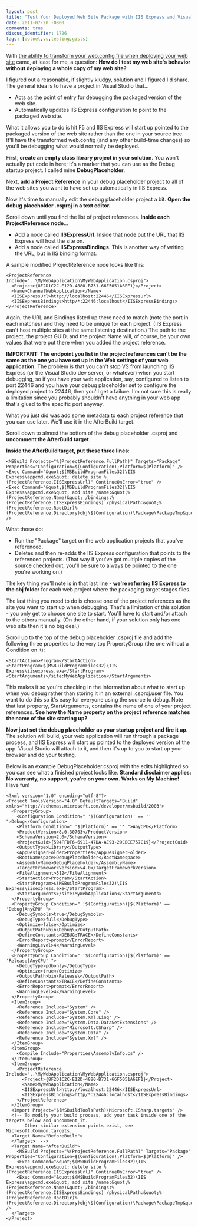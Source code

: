 ```yaml
---
layout: post
title: "Test Your Deployed Web Site Package with IIS Express and Visual Studio"
date: 2011-07-20 -0800
comments: true
disqus_identifier: 1726
tags: [dotnet,vs,testing,gists]
---
```

With [the ability to transform your web.config file when deploying your
web site](http://msdn.microsoft.com/en-us/library/dd465318.aspx) came,
at least for me, a question: **How do I test my web site's behavior
without deploying a whole copy of my web site?**

I figured out a reasonable, if slightly kludgy, solution and I figured
I'd share. The general idea is to have a project in Visual Studio
that...

-   Acts as the point of entry for debugging the packaged version of the
    web site.
-   Automatically updates IIS Express configuration to point to the
    packaged web site.

What it allows you to do is hit F5 and IIS Express will start up pointed
to the packaged version of the web site rather than the one in your
source tree. It'll have the transformed web.config (and any other
build-time changes) so you'll be debugging what would normally be
deployed.

First, **create an empty class library project in your solution**. You
won't actually put code in here; it's a marker that you can use as the
Debug startup project. I called mine **DebugPlaceholder**.

Next, **add a Project Reference** in your debug placeholder project to
all of the web sites you want to have set up automatically in IIS
Express.

Now it's time to manually edit the debug placeholder project a bit.
**Open the debug placeholder .csproj in a text editor.**

Scroll down until you find the list of project references. **Inside each
ProjectReference node**...

-   Add a node called **IISExpressUrl**. Inside that node put the URL
    that IIS Express will host the site on.
-   Add a node called **IISExpressBindings**. This is another way of
    writing the URL, but in IIS binding format.

A sample modified ProjectReference node looks like this:

    <ProjectReference Include="..\MyWebApplication\MyWebApplication.csproj">
      <Project>{8F2D1C2C-E12D-4880-B731-66F5051A6EF1}</Project>
      <Name>ChannelWebApplication</Name>
      <IISExpressUrl>http://localhost:22446</IISExpressUrl>
      <IISExpressBindings>http/*:22446:localhost</IISExpressBindings>
    </ProjectReference>

Again, the URL and Bindings listed up there need to match (note the port
in each matches) and they need to be unique for each project. (IIS
Express can't host multiple sites at the same listening destination.)
The path to the project, the project GUID, and the project Name will, of
course, be your own values that were put there when you added the
project reference.

**IMPORTANT: The endpoint you list in the project references can't be
the same as the one you have set up in the Web settings of your web
application.** The problem is that you can't stop VS from launching IIS
Express (or the Visual Studio dev server, or whatever) when you start
debugging, so if you have your web application, say, configured to
listen to port 22446 and you have your debug placeholder set to
configure the deployed project to 22446, then you'll get a failure. I'm
not sure this is really a limitation since you probably shouldn't have
anything in your web app that's glued to the specific port anyway.

What you just did was add some metadata to each project reference that
you can use later. We'll use it in the AfterBuild target.

Scroll down to almost the bottom of the debug placeholder .csproj and
**uncomment the AfterBuild target**.

**Inside the AfterBuild target, put these three lines**:

    <MSBuild Projects="%(ProjectReference.FullPath)" Targets="Package" Properties="Configuration=$(Configuration);Platform=$(Platform)" />
    <Exec Command="&quot;$(MSBuildProgramFiles32)\IIS Express\appcmd.exe&quot; delete site %(ProjectReference.IISExpressUrl)" ContinueOnError="true" />
    <Exec Command="&quot;$(MSBuildProgramFiles32)\IIS Express\appcmd.exe&quot; add site /name:&quot;%(ProjectReference.Name)&quot; /bindings:%(ProjectReference.IISExpressBindings) /physicalPath:&quot;%(ProjectReference.RootDir)%(ProjectReference.Directory)obj\$(Configuration)\Package\PackageTmp&quot;" />

What those do:

-   Run the "Package" target on the web application projects that you've
    referenced.
-   Deletes and then re-adds the IIS Express configuration that points
    to the referenced projects. (That way if you've got multiple copies
    of the source checked out, you'll be sure to always be pointed to
    the one you're working on.)

The key thing you'll note is in that last line - **we're referring IIS
Express to the obj folder** for each web project where the packaging
target stages files.

The last thing you need to do is choose one of the project references as
the site you want to start up when debugging. That's a limitation of
this solution - you only get to choose one site to start. You'll have to
start and/or attach to the others manually. (On the other hand, if your
solution only has one web site then it's no big deal.)

Scroll up to the top of the debug placeholder .csproj file and add the
following three properties to the very top PropertyGroup (the one
without a Condition on it):

    <StartAction>Program</StartAction>
    <StartProgram>$(MSBuildProgramFiles32)\IIS Express\iisexpress.exe</StartProgram>
    <StartArguments>/site:MyWebApplication</StartArguments>

This makes it so you're checking in the information about what to start
up when you debug rather than storing it in an external .csproj.user
file. You want to do this so it's easy for everyone using the source to
debug. Note that last property, StartArguments, contains the name of one
of your project references. **See how the Name property on the project
reference matches the name of the site starting up?**

**Now just set the debug placeholder as your startup project and fire it
up.** The solution will build, your web application will run through a
package process, and IIS Express will start up pointed to the deployed
version of the app. Visual Studio will attach to it, and then it's up to
you to start up your browser and do your testing.

Below is an example DebugPlaceholder.csproj with the edits highlighted
so you can see what a finished project looks like. **Standard disclaimer
applies: No warranty, no support, you're on your own. Works on My
Machine!** Have fun!

    <?xml version="1.0" encoding="utf-8"?>
    <Project ToolsVersion="4.0" DefaultTargets="Build" xmlns="http://schemas.microsoft.com/developer/msbuild/2003">
      <PropertyGroup>
        <Configuration Condition=" '$(Configuration)' == '' ">Debug</Configuration>
        <Platform Condition=" '$(Platform)' == '' ">AnyCPU</Platform>
        <ProductVersion>8.0.30703</ProductVersion>
        <SchemaVersion>2.0</SchemaVersion>
        <ProjectGuid>{594FFDF6-6911-47DA-AE93-29CBCE757C19}</ProjectGuid>
        <OutputType>Library</OutputType>
        <AppDesignerFolder>Properties</AppDesignerFolder>
        <RootNamespace>DebugPlaceholder</RootNamespace>
        <AssemblyName>DebugPlaceholder</AssemblyName>
        <TargetFrameworkVersion>v4.0</TargetFrameworkVersion>
        <FileAlignment>512</FileAlignment>
        <StartAction>Program</StartAction>
        <StartProgram>$(MSBuildProgramFiles32)\IIS Express\iisexpress.exe</StartProgram>
        <StartArguments>/site:MyWebApplication</StartArguments>
      </PropertyGroup>
      <PropertyGroup Condition=" '$(Configuration)|$(Platform)' == 'Debug|AnyCPU' ">
        <DebugSymbols>true</DebugSymbols>
        <DebugType>full</DebugType>
        <Optimize>false</Optimize>
        <OutputPath>bin\Debug\</OutputPath>
        <DefineConstants>DEBUG;TRACE</DefineConstants>
        <ErrorReport>prompt</ErrorReport>
        <WarningLevel>4</WarningLevel>
      </PropertyGroup>
      <PropertyGroup Condition=" '$(Configuration)|$(Platform)' == 'Release|AnyCPU' ">
        <DebugType>pdbonly</DebugType>
        <Optimize>true</Optimize>
        <OutputPath>bin\Release\</OutputPath>
        <DefineConstants>TRACE</DefineConstants>
        <ErrorReport>prompt</ErrorReport>
        <WarningLevel>4</WarningLevel>
      </PropertyGroup>
      <ItemGroup>
        <Reference Include="System" />
        <Reference Include="System.Core" />
        <Reference Include="System.Xml.Linq" />
        <Reference Include="System.Data.DataSetExtensions" />
        <Reference Include="Microsoft.CSharp" />
        <Reference Include="System.Data" />
        <Reference Include="System.Xml" />
      </ItemGroup>
      <ItemGroup>
        <Compile Include="Properties\AssemblyInfo.cs" />
      </ItemGroup>
      <ItemGroup>
        <ProjectReference Include="..\MyWebApplication\MyWebApplication.csproj">
          <Project>{8F2D1C2C-E12D-4880-B731-66F5051A6EF1}</Project>
          <Name>MyWebApplication</Name>
          <IISExpressUrl>http://localhost:22446</IISExpressUrl>
          <IISExpressBindings>http/*:22446:localhost</IISExpressBindings>
        </ProjectReference>
      </ItemGroup>
      <Import Project="$(MSBuildToolsPath)\Microsoft.CSharp.targets" />
      <!-- To modify your build process, add your task inside one of the targets below and uncomment it.
           Other similar extension points exist, see Microsoft.Common.targets.
      <Target Name="BeforeBuild">
      </Target>  -->
      <Target Name="AfterBuild">
        <MSBuild Projects="%(ProjectReference.FullPath)" Targets="Package" Properties="Configuration=$(Configuration);Platform=$(Platform)" />
        <Exec Command="&quot;$(MSBuildProgramFiles32)\IIS Express\appcmd.exe&quot; delete site %(ProjectReference.IISExpressUrl)" ContinueOnError="true" />
        <Exec Command="&quot;$(MSBuildProgramFiles32)\IIS Express\appcmd.exe&quot; add site /name:&quot;%(ProjectReference.Name)&quot; /bindings:%(ProjectReference.IISExpressBindings) /physicalPath:&quot;%(ProjectReference.RootDir)%(ProjectReference.Directory)obj\$(Configuration)\Package\PackageTmp&quot;" />
      </Target>
    </Project>

